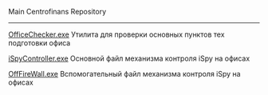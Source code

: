 Main Centrofinans Repository
***
[OfficeChecker.exe](./OfficeChecker.exe) Утилита для проверки основных пунктов тех подготовки офиса

[iSpyController.exe](./iSpyController.exe) Основной файл механизма контроля iSpy на офисах

[OffFireWall.exe](./OffFireWall.exe) Вспомогательный файл механизма контроля iSpy на офисах
